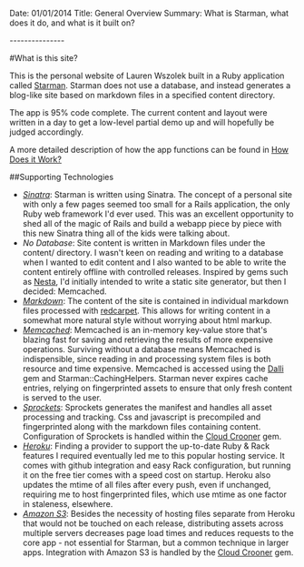 Date: 01/01/2014 
Title: General Overview 
Summary: What is Starman, what does it do, and what is it built on?

*-----*-----*-----*

#What is this site?

This is the personal website of Lauren Wszolek built in a Ruby application called [Starman](https://github.com/bambery/starman). Starman does not use a database, and instead generates a blog-like site based on markdown files in a specified content directory. 

The app is 95% code complete. The current content and layout were written in a day to get a low-level partial demo up and will hopefully be judged accordingly. 

A more detailed description of how the app functions can be found in [How Does it Work?](how_does_it_work)

##Supporting Technologies
* [_Sinatra_](http://www.sinatrarb.com): Starman is written using Sinatra. The concept of a personal site with only a few pages seemed too small for a Rails application, the only Ruby web framework I'd ever used. This was an excellent opportunity to shed all of the magic of Rails and build a webapp piece by piece with this new Sinatra thing all of the kids were talking about.
* _No Database_: Site content is written in Markdown files under the content/ directory. I wasn't keen on reading and writing to a database when I wanted to edit content and I also wanted to be able to write the content entirely offline with controlled releases. Inspired by gems such as [Nesta](http://nestacms.com/), I'd initially intended to write a static site generator, but then I decided: Memcached.
* [_Markdown_](https://daringfireball.net/projects/markdown/): The content of the site is contained in individual markdown files processed with [redcarpet](https://github.com/vmg/redcarpet). This allows for writing content in a somewhat more natural style without worrying about html markup. 
* [_Memcached_](http://memcached.org): Memcached is an in-memory key-value store that's blazing fast for saving and retrieving the results of more expensive operations. Surviving without a database means Memcached is indispensible, since reading in and processing system files is both resource and time expensive. Memcached is accessed using the [Dalli](https://github.com/mperham/dalli) gem and Starman::CachingHelpers.  Starman never expires cache entries, relying on fingerprinted assets to ensure that only fresh content is served to the user. 
* [_Sprockets_](https://github.com/sstephenson/sprockets): Sprockets generates the manifest and handles all asset processing and tracking. Css and javascript is precompiled and fingerprinted along with the markdown files containing content. Configuration of Sprockets is handled within the [Cloud Crooner](https://github.com/bambery/cloud_crooner) gem.
* [_Heroku_](https://www.heroku.com): Finding a provider to support the up-to-date Ruby & Rack features I required eventually led me to this popular hosting service. It comes with github integration and easy Rack configuration, but running it on the free tier comes with a speed cost on startup. Heroku also updates the mtime of all files after every push, even if unchanged, requiring me to host fingerprinted files, which use mtime as one factor in staleness, elsewhere. 
* [_Amazon S3_](http://aws.amazon.com/s3/): Besides the necessity of hosting files separate from Heroku that would not be touched on each release, distributing assets across multiple servers decreases page load times and reduces requests to the core app - not essential for Starman, but a common technique in larger apps. Integration with Amazon S3 is handled by the [Cloud Crooner](https://github.com/bambery/cloud_crooner) gem. 
